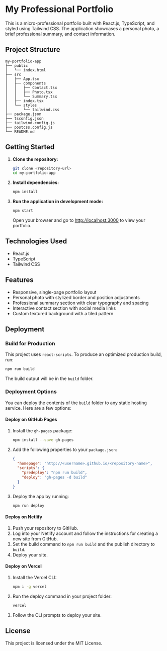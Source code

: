 # My Professional Portfolio

This is a micro-professional portfolio built with React.js, TypeScript, and styled using Tailwind CSS. The application showcases a personal photo, a brief professional summary, and contact information.

## Project Structure

```
my-portfolio-app
├── public
│   └── index.html
├── src
│   ├── App.tsx
│   ├── components
│   │   ├── Contact.tsx
│   │   ├── Photo.tsx
│   │   └── Summary.tsx
│   ├── index.tsx
│   └── styles
│       └── tailwind.css
├── package.json
├── tsconfig.json
├── tailwind.config.js
├── postcss.config.js
└── README.md
```

## Getting Started

1. **Clone the repository:**
   ```sh
   git clone <repository-url>
   cd my-portfolio-app
   ```

2. **Install dependencies:**
   ```sh
   npm install
   ```

3. **Run the application in development mode:**
   ```sh
   npm start
   ```
   Open your browser and go to [http://localhost:3000](http://localhost:3000) to view your portfolio.

## Technologies Used

- React.js
- TypeScript
- Tailwind CSS

## Features

- Responsive, single-page portfolio layout
- Personal photo with stylized border and position adjustments
- Professional summary section with clear typography and spacing
- Interactive contact section with social media links
- Custom textured background with a tiled pattern

## Deployment

### Build for Production

This project uses `react-scripts`. To produce an optimized production build, run:

```sh
npm run build
```

The build output will be in the `build` folder.

### Deployment Options

You can deploy the contents of the `build` folder to any static hosting service. Here are a few options:

#### Deploy on GitHub Pages

1. Install the `gh-pages` package:
   ```sh
   npm install --save gh-pages
   ```
2. Add the following properties to your `package.json`:
   ```json
   {
     "homepage": "http://<username>.github.io/<repository-name>",
     "scripts": {
       "predeploy": "npm run build",
       "deploy": "gh-pages -d build"
     }
   }
   ```
3. Deploy the app by running:
   ```sh
   npm run deploy
   ```

#### Deploy on Netlify

1. Push your repository to GitHub.
2. Log into your Netlify account and follow the instructions for creating a new site from GitHub.
3. Set the build command to `npm run build` and the publish directory to `build`.
4. Deploy your site.

#### Deploy on Vercel

1. Install the Vercel CLI:
   ```sh
   npm i -g vercel
   ```
2. Run the deploy command in your project folder:
   ```sh
   vercel
   ```
3. Follow the CLI prompts to deploy your site.

## License

This project is licensed under the MIT License.